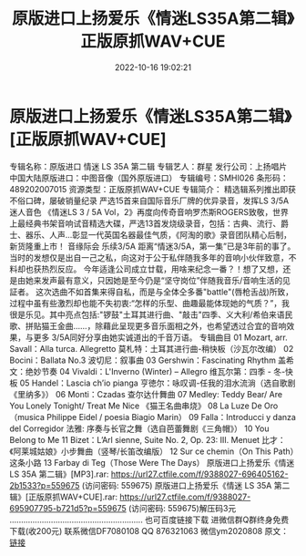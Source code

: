 ﻿---
title: 原版进口上扬爱乐《情迷LS35A第二辑》正版原抓WAV+CUE
date: 2022-10-16 19:02:21
categories: 新碟专辑、稀有等精品
tags: 纯音雅乐
---
# 原版进口上扬爱乐《情迷LS35A第二辑》[正版原抓WAV+CUE]

专辑名称：原版进口 情迷 LS 35A 第二辑
专辑艺人：群星
发行公司：上扬唱片
中国大陆原版进口：中图音像（国外原版进口）
专辑编号：SMHI026
条形码：489202007015
资源类型：正版原抓WAV+CUE
专辑简介：
精选辑系列推出即获不俗口碑，屡破销量纪录
严选15首来自国际音乐厂牌的优异录音，发挥LS 3/5A迷人音色
《情迷LS 3 / 5A
Vol，2》再度向传奇音响罗杰斯ROGERS致敬，世界上最经典书架音响试音精选大碟，严选13首发烧级录音，包括：古典、流行、爵士、器乐、人声...彰显一代英国名器最佳气质，《阿淘的歌》录音团队精心后制，新货隆重上市！
音缘际会 乐续3/5A
距离“情迷3/5A，第一集”已是3年前的事了。当时的发想仅是出自一己之私，向这对于公于私伴随我多年的音响小伙伴致意，不料却也获热烈反应。
今年适逢公司成立廿载，用啥来纪念一番？！想了又想，还是由她来发声最有意义，只因她是至今仍是“坚守岗位”伴随我音乐/音响生活的见証者。
这次选曲不如首集来得自私，而是与全体仝多番"battle"(唇枪舌战)所致，过程中虽有些激烈却也能不失初衷:“怎样的乐型、曲趣最能体现她的气质？”，我很是乐见。其中亮点包括:"锣鼓"土耳其进行曲、"敲击"四季、义大利/希伯来语民歌、拼贴猫王金曲……，除藉此呈现更多音乐面相之外，也希望透过合宜的音响效果，与更多
3/5A同好分享由她实诚道出的千音万语。
专辑曲目
01 Mozart, arr. Savall：Alla turca. Allegretto
莫札特：土耳其进行曲-稍快板（沙瓦尔改编）
02 Bocini：Ballata No.3 波切尼：叙事曲
03 Gershwin：Fascinating Rhythm 盖希文：绝妙节奏
04 Vivaldi：L'Inverno (Winter) – Allegro 维瓦尔第：四季 - 冬-快板
05 Handel：Lascia ch’io pianga 亨徳尔：咏叹调-任我的泪水流淌（选自歌剧《里纳多》）
06 Monti：Czadas 查尔达什舞曲
07 Medley: Teddy Bear/ Are You Lonely Tonight/ Treat Me Nice
《猫王名曲串烧》
08 La Luze De Oro（musica Philippe Eidel / poesia Biagio
Marin）
09 Falla：Introducci y danza del Corregidor 法雅:
序奏与长官之舞（选自芭蕾舞剧《三角帽》）
10 You Belong to Me
11 Bizet：L’Arl sienne, Suite No. 2, Op. 23: III. Menuet
比才：《阿莱城姑娘》小步舞曲（竖琴/长笛改编版）
12 Sur ce chemin（On This Path）这条小路
13 Farbay di Teg（Those Were The Days）
原版进口上扬爱乐《情迷 LS 35A 第二辑》[MP3].rar: https://url27.ctfile.com/f/9388027-696405162-2b1533?p=559675
(访问密码: 559675)
原版进口上扬爱乐《情迷 LS 35A 第二辑》[正版原抓WAV+CUE].rar: https://url27.ctfile.com/f/9388027-695907795-b721d5?p=559675
(访问密码: 559675)解压码3元
..........................................................
也可百度链接下载
进微信群Q群终身免费下载(收200元)
联系微信DF7080108 QQ 876321063
微信ym2020808
原文：[链接](https://blog.sina.com.cn/s/blog_1647c7e7601030zxf.html)